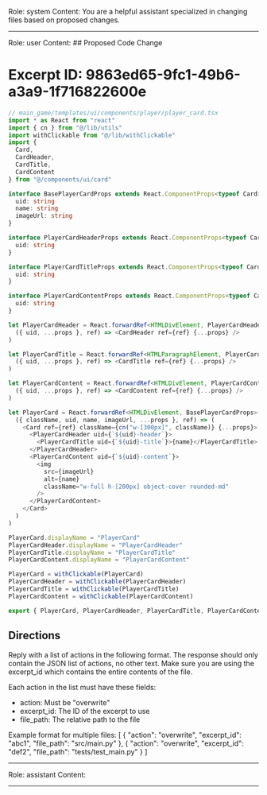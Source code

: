 Role: system
Content: You are a helpful assistant specialized in changing files based on proposed changes.
__________________
Role: user
Content: ## Proposed Code Change
# Excerpt ID: 9863ed65-9fc1-49b6-a3a9-1f716822600e
```typescript
// main_game/templates/ui/components/player/player_card.tsx
import * as React from "react"
import { cn } from "@/lib/utils"
import withClickable from "@/lib/withClickable"
import {
  Card,
  CardHeader,
  CardTitle,
  CardContent
} from "@/components/ui/card"

interface BasePlayerCardProps extends React.ComponentProps<typeof Card> {
  uid: string
  name: string
  imageUrl: string
}

interface PlayerCardHeaderProps extends React.ComponentProps<typeof CardHeader> {
  uid: string
}

interface PlayerCardTitleProps extends React.ComponentProps<typeof CardTitle> {
  uid: string
}

interface PlayerCardContentProps extends React.ComponentProps<typeof CardContent> {
  uid: string
}

let PlayerCardHeader = React.forwardRef<HTMLDivElement, PlayerCardHeaderProps>(
  ({ uid, ...props }, ref) => <CardHeader ref={ref} {...props} />
)

let PlayerCardTitle = React.forwardRef<HTMLParagraphElement, PlayerCardTitleProps>(
  ({ uid, ...props }, ref) => <CardTitle ref={ref} {...props} />
)

let PlayerCardContent = React.forwardRef<HTMLDivElement, PlayerCardContentProps>(
  ({ uid, ...props }, ref) => <CardContent ref={ref} {...props} />
)

let PlayerCard = React.forwardRef<HTMLDivElement, BasePlayerCardProps>(
  ({ className, uid, name, imageUrl, ...props }, ref) => (
    <Card ref={ref} className={cn("w-[300px]", className)} {...props}>
      <PlayerCardHeader uid={`${uid}-header`}>
        <PlayerCardTitle uid={`${uid}-title`}>{name}</PlayerCardTitle>
      </PlayerCardHeader>
      <PlayerCardContent uid={`${uid}-content`}>
        <img
          src={imageUrl}
          alt={name}
          className="w-full h-[200px] object-cover rounded-md"
        />
      </PlayerCardContent>
    </Card>
  )
)

PlayerCard.displayName = "PlayerCard"
PlayerCardHeader.displayName = "PlayerCardHeader"
PlayerCardTitle.displayName = "PlayerCardTitle"
PlayerCardContent.displayName = "PlayerCardContent"

PlayerCard = withClickable(PlayerCard)
PlayerCardHeader = withClickable(PlayerCardHeader)
PlayerCardTitle = withClickable(PlayerCardTitle)
PlayerCardContent = withClickable(PlayerCardContent)

export { PlayerCard, PlayerCardHeader, PlayerCardTitle, PlayerCardContent }
```

## Directions
Reply with a list of actions in the following format. The response should only contain the JSON list of actions, no other text.
Make sure you are using the excerpt_id which contains the entire contents of the file.

Each action in the list must have these fields:
- action: Must be "overwrite"
- excerpt_id: The ID of the excerpt to use
- file_path: The relative path to the file

Example format for multiple files:
[
    {
        "action": "overwrite",
        "excerpt_id": "abc1",
        "file_path": "src/main.py"
    },
    {
        "action": "overwrite",
        "excerpt_id": "def2",
        "file_path": "tests/test_main.py"
    }
]
__________________
Role: assistant
Content: 
__________________
